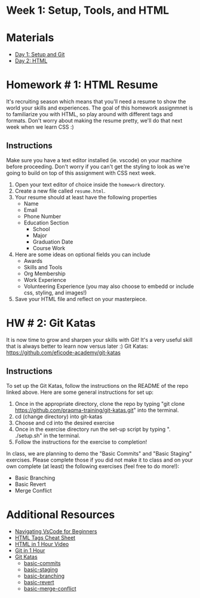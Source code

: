 # Week 1: Setup, Tools, and HTML 

# Materials
- [Day 1: Setup and Git](https://docs.google.com/presentation/d/15nEL-Z6HcFfiJzxQkh7TIvTeB1y3sffK/edit?usp=sharing&ouid=113681470195127276939&rtpof=true&sd=true)
- [Day 2: HTML](https://docs.google.com/presentation/d/14JpYhViAUWqg9GKq1PDHTRyT-Na32Dp6/edit?usp=sharing&ouid=113681470195127276939&rtpof=true&sd=true)

# Homework # 1: HTML Resume
It's recruiting season which means that you'll need a resume to show the world your skills and experiences. The goal of this homework assignmnet is to familiarize you with HTML, so play around with different tags and formats. Don't worry about making the resume pretty, we'll do that next week when we learn CSS :)
## Instructions
Make sure you have a text editor installed (ie. vscode) on your machine before proceeding. Don't worry if you can't get the styling to look as we're going to build on top of this assignment with CSS next week.

1.	Open your text editor of choice inside the `homework` directory.
2.	Create a new file called `resume.html`.
3.  Your resume should at least have the following properties
    - Name
    - Email
    - Phone Number
    - Education Section
        - School
        - Major
        - Graduation Date
        - Course Work
4. Here are some ideas on optional fields you can include
    - Awards
    - Skills and Tools
    - Org Membership
    - Work Experience
    - Volunteering Experience
    (you may also choose to embedd or include css, styling, and images!)
5. Save your HTML file and reflect on your masterpiece.

# HW # 2: Git Katas
It is now time to grow and sharpen your skills with Git! It's a very useful skill that is always better
to learn now versus later :) 
Git Katas: https://github.com/eficode-academy/git-katas

## Instructions
To set up the Git Katas, follow the instructions on the README of the repo linked above.
Here are some general instructions for set up:
1. Once in the appropriate directory, clone the repo by typing "git clone https://github.com/praqma-training/git-katas.git" 
into the terminal.
2. cd (change directory) into git-katas
3. Choose and cd into the desired exercise
4. Once in the exercise directory run the set-up script by typing ". ./setup.sh" in the terminal.
5. Follow the instructions for the exercise to completion!

In class, we are planning to demo the "Basic Commits" and "Basic Staging" exercises. Please complete those if
you did not make it to class and on your own complete (at least) the following exercises (feel free to do more!):
- Basic Branching
- Basic Revert
- Merge Conflict

# Additional Resources
- [Navigating VsCode for Beginners](https://youtu.be/ORrELERGIHs)
- [HTML Tags Cheat Sheet](https://html.com/wp-content/uploads/html5_cheat_sheet_tags.png) 
- [HTML in 1 Hour Video](https://www.youtube.com/watch?v=iphTU2NFZCI)
- [Git in 1 Hour](https://youtu.be/8JJ101D3knE)
- [Git Katas](https://github.com/eficode-academy/git-katas)
   - [basic-commits](https://github.com/eficode-academy/git-katas/tree/master/basic-commits)
   - [basic-staging](https://github.com/eficode-academy/git-katas/tree/master/basic-staging)
   - [basic-branching](https://github.com/eficode-academy/git-katas/tree/master/basic-branching)
   - [basic-revert](https://github.com/eficode-academy/git-katas/tree/master/basic-revert)
   - [basic-merge-conflict](https://github.com/eficode-academy/git-katas/tree/master/merge-conflict)